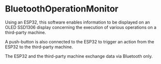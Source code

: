# BluetoothOperationMonitor
Using an ESP32, this software enables information to be displayed on an OLED SSD1306 display concerning the execution of various operations on a third-party machine. 

A push-button is also connected to the ESP32 to trigger an action from the ESP32 to the third-party machine.

The ESP32 and the third-party machine exchange data via Bluetooth only.
